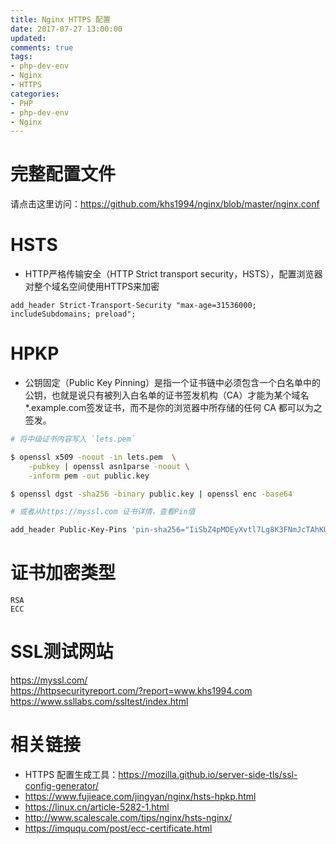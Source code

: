 ```yaml
---
title: Nginx HTTPS 配置
date: 2017-07-27 13:00:00
updated:
comments: true
tags:
- php-dev-env
- Nginx
- HTTPS
categories:
- PHP
- php-dev-env
- Nginx
---
```


# 完整配置文件

请点击这里访问：https://github.com/khs1994/nginx/blob/master/nginx.conf

# HSTS

* HTTP严格传输安全（HTTP Strict transport security，HSTS），配置浏览器对整个域名空间使用HTTPS来加密

```nginx
add_header Strict-Transport-Security "max-age=31536000; includeSubdomains; preload";
```

<!--more-->

# HPKP

* 公钥固定（Public Key Pinning）是指一个证书链中必须包含一个白名单中的公钥，也就是说只有被列入白名单的证书签发机构（CA）才能为某个域名*.example.com签发证书，而不是你的浏览器中所存储的任何 CA 都可以为之签发。

```bash
# 将中级证书内容写入 `lets.pem`

$ openssl x509 -noout -in lets.pem  \
    -pubkey | openssl asn1parse -noout \
    -inform pem -out public.key

$ openssl dgst -sha256 -binary public.key | openssl enc -base64

# 或者从https://myssl.com 证书详情，查看Pin值
```

```bash
add_header Public-Key-Pins 'pin-sha256="IiSbZ4pMDEyXvtl7Lg8K3FNmJcTAhKUTrB2FQOaAO/s="; pin-sha256="YLh1dUR9y6Kja30RrAn7JKnbQG/uEtLMkBgFF2Fuihg="; max-age=31536000; includeSubDomains; report-uri="https:/dev.khs1994.com/hpkp"';
```


# 证书加密类型

`RSA`  
`ECC`

# SSL测试网站

https://myssl.com/  
https://httpsecurityreport.com/?report=www.khs1994.com  
https://www.ssllabs.com/ssltest/index.html  

# 相关链接

* HTTPS 配置生成工具：https://mozilla.github.io/server-side-tls/ssl-config-generator/  
* https://www.fujieace.com/jingyan/nginx/hsts-hpkp.html  
* https://linux.cn/article-5282-1.html  
* http://www.scalescale.com/tips/nginx/hsts-nginx/  
* https://imququ.com/post/ecc-certificate.html  
